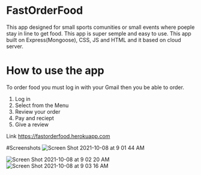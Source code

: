# FastOrderFood
This app designed for small sports comunities or small events where poeple stay in line to get food.
This app is super semple and easy to use.
This app built on Express(Mongoose), CSS, JS and HTML and it based on cloud server.

# How to use the app
To order food you must log in with your Gmail then you be able to order.
1. Log in
2. Select from the Menu
3. Review your order
4. Pay and reciept
5. Give a review 



Link https://fastorderfood.herokuapp.com


#Screenshots
![Screen Shot 2021-10-08 at 9 01 44 AM](https://user-images.githubusercontent.com/90425833/136588617-3328f343-8061-41dc-9d8e-7539bf220437.png)

![Screen Shot 2021-10-08 at 9 02 20 AM](https://user-images.githubusercontent.com/90425833/136588634-970ceccb-51b0-4f83-96e3-2d07b97747bd.png)
![Screen Shot 2021-10-08 at 9 03 16 AM](https://user-images.githubusercontent.com/90425833/136588641-2f5a9308-f7fa-4f77-affe-f6e5cf74f18e.png)
